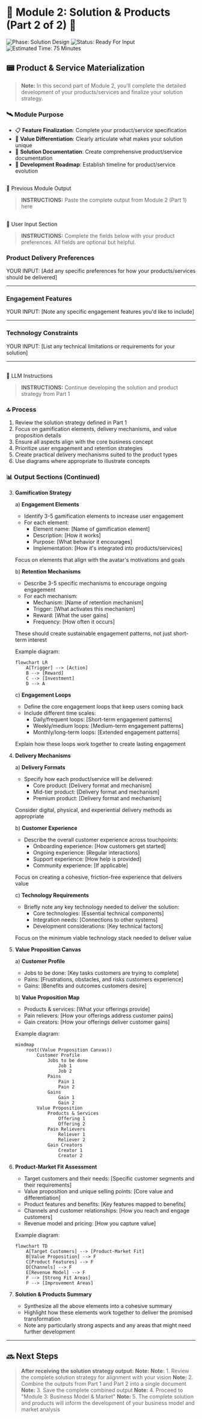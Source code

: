 # 🎯 Module 2: Solution & Products (Part 2 of 2) 🎯

![Phase: Solution Design](https://img.shields.io/badge/Phase-Solution_Design-5BCEFA?style=for-the-badge)
![Status: Ready For Input](https://img.shields.io/badge/Status-Ready_For_Input-22C55E?style=for-the-badge)
![Estimated Time: 75 Minutes](https://img.shields.io/badge/Estimated_Time-75_Minutes-F5A9B8?style=flat-square)

## 📟 Product & Service Materialization

> **Note:** In this second part of Module 2, you'll complete the detailed development of your products/services and finalize your solution strategy.

### 🛰️ Module Purpose

- 📋 **Feature Finalization**: Complete your product/service specification
- 💎 **Value Differentiation**: Clearly articulate what makes your solution unique
- 📐 **Solution Documentation**: Create comprehensive product/service documentation
- 📖 **Development Roadmap**: Establish timeline for product/service evolution

## 
📂 Previous Module Output

> **INSTRUCTIONS:** Paste the complete output from Module 2 (Part 1) here



## 
📝 User Input Section

> **INSTRUCTIONS:** Complete the fields below with your product preferences. All fields are optional but helpful.

### **Product Delivery Preferences**
YOUR INPUT: [Add any specific preferences for how your products/services should be delivered]

---

### **Engagement Features**
YOUR INPUT: [Note any specific engagement features you'd like to include]

---

### **Technology Constraints**
YOUR INPUT: [List any technical limitations or requirements for your solution]

---

## 
📓 LLM Instructions

> **INSTRUCTIONS:** Continue developing the solution and product strategy from Part 1

### 🔝 Process

1. Review the solution strategy defined in Part 1
2. Focus on gamification elements, delivery mechanisms, and value proposition details
3. Ensure all aspects align with the core business concept
4. Prioritize user engagement and retention strategies
5. Create practical delivery mechanisms suited to the product types
6. Use diagrams where appropriate to illustrate concepts

### 📊 Output Sections (Continued)

3. **Gamification Strategy**

   a) **Engagement Elements**
      - Identify 3-5 gamification elements to increase user engagement
      - For each element:
        - Element name: [Name of gamification element]
        - Description: [How it works]
        - Purpose: [What behavior it encourages]
        - Implementation: [How it's integrated into products/services]
      
      Focus on elements that align with the avatar's motivations and goals

   b) **Retention Mechanisms**
      - Describe 3-5 specific mechanisms to encourage ongoing engagement
      - For each mechanism:
        - Mechanism: [Name of retention mechanism]
        - Trigger: [What activates this mechanism]
        - Reward: [What the user gains]
        - Frequency: [How often it occurs]
      
      These should create sustainable engagement patterns, not just short-term interest
      
      Example diagram:
      ```mermaid
      flowchart LR
          A[Trigger] --> [Action]
          B --> [Reward]
          C --> [Investment]
          D --> A
      ```

   c) **Engagement Loops**
      - Define the core engagement loops that keep users coming back
      - Include different time scales:
        - Daily/frequent loops: [Short-term engagement patterns]
        - Weekly/medium loops: [Medium-term engagement patterns]
        - Monthly/long-term loops: [Extended engagement patterns]
      
      Explain how these loops work together to create lasting engagement

4. **Delivery Mechanisms**

   a) **Delivery Formats**
      - Specify how each product/service will be delivered:
        - Core product: [Delivery format and mechanism]
        - Mid-tier product: [Delivery format and mechanism]
        - Premium product: [Delivery format and mechanism]
      
      Consider digital, physical, and experiential delivery methods as appropriate

   b) **Customer Experience**
      - Describe the overall customer experience across touchpoints:
        - Onboarding experience: [How customers get started]
        - Ongoing experience: [Regular interactions]
        - Support experience: [How help is provided]
        - Community experience: [If applicable]
      
      Focus on creating a cohesive, friction-free experience that delivers value

   c) **Technology Requirements**
      - Briefly note any key technology needed to deliver the solution:
        - Core technologies: [Essential technical components]
        - Integration needs: [Connections to other systems]
        - Development considerations: [Key technical factors]
      
      Focus on the minimum viable technology stack needed to deliver value

5. **Value Proposition Canvas**
   
   a) **Customer Profile**
      - Jobs to be done: [Key tasks customers are trying to complete]
      - Pains: [Frustrations, obstacles, and risks customers experience]
      - Gains: [Benefits and outcomes customers desire]
   
   b) **Value Proposition Map**
      - Products & services: [What your offerings provide]
      - Pain relievers: [How your offerings address customer pains]
      - Gain creators: [How your offerings deliver customer gains]
   
   Example diagram:
   ```mermaid
   mindmap
       root((Value Proposition Canvas))
           Customer Profile
               Jobs to be done
                   Job 1
                   Job 2
               Pains
                   Pain 1
                   Pain 2
               Gains
                   Gain 1
                   Gain 2
           Value Proposition
               Products & Services
                   Offering 1
                   Offering 2
               Pain Relievers
                   Reliever 1
                   Reliever 2
               Gain Creators
                   Creator 1
                   Creator 2
   ```

6. **Product-Market Fit Assessment**
   - Target customers and their needs: [Specific customer segments and their requirements]
   - Value proposition and unique selling points: [Core value and differentiation]
   - Product features and benefits: [Key features mapped to benefits]
   - Channels and customer relationships: [How you reach and engage customers]
   - Revenue model and pricing: [How you capture value]
   
   Example diagram:
   ```mermaid
   flowchart TD
       A[Target Customers] --> [Product-Market Fit]
       B[Value Proposition] --> F
       C[Product Features] --> F
       D[Channels] --> F
       E[Revenue Model] --> F
       F --> [Strong Fit Areas]
       F --> [Improvement Areas]
   ```

7. **Solution & Products Summary**
   - Synthesize all the above elements into a cohesive summary
   - Highlight how these elements work together to deliver the promised transformation
   - Note any particularly strong aspects and any areas that might need further development


---


## 🔜 Next Steps

> **After receiving the solution strategy output:**
> **Note:** 
> **Note:** 1. Review the complete solution strategy for alignment with your vision
> **Note:** 2. Combine the outputs from Part 1 and Part 2 into a single document
> **Note:** 3. Save the complete combined output
> **Note:** 4. Proceed to "Module 3: Business Model & Market" 
> **Note:** 5. The complete solution and products will inform the development of your business model and market analysis




